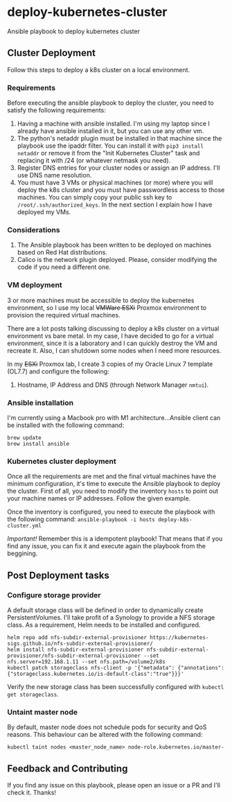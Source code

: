 # deploy-kubernetes-cluster
Ansible playbook to deploy kubernetes cluster

## Cluster Deployment
Follow this steps to deploy a k8s cluster on a local environment.

### Requirements
Before executing the ansible playbook to deploy the cluster, you need to satisfy the following requirements:
1. Having a machine with ansible installed. I'm using my laptop since I already have ansible installed in it, but you can use any other vm.
2. The python's netaddr plugin must be installed in that machine since the playbook use the ipaddr filter. You can install it with `pip3 install netaddr` or remove it from the "Init Kubernetes Cluster" task and replacing it with /24 (or whatever netmask you need).
3. Register DNS entries for your cluster nodes or assign an IP address. I'll use DNS name resolution.
4. You must have 3 VMs or physical machines (or more) where you will deploy the k8s cluster and you must have passwordless access to those machines. You can simply copy your public ssh key to `/root/.ssh/authorized_keys`. In the next section I explain how I have deployed my VMs.

### Considerations
1. The Ansible playbook has been written to be deployed on machines based on Red Hat distributions.
2. Calico is the network plugin deployed. Please, consider modifying the code if you need a different one.

### VM deployment
3 or more machines must be accessible to deploy the kubernetes environment, so I use my local ~~VMWare ESXi~~ Proxmox environment to provision the required virtual machines.

There are a lot posts talking discussing to deploy a k8s cluster on a virtual environment vs bare metal. In my case, I have decided to go for a virtual environment, since it is a laboratory and I can quickly destroy the VM and recreate it. Also, I can shutdown some nodes when I need more resources.

In my ~~ESXi~~ Proxmox lab, I create 3 copies of my Oracle Linux 7 template (OL7.7) and configure the following:
1. Hostname, IP Address and DNS (through Network Manager `nmtui`).

### Ansible installation
I'm currently using a Macbook pro with M1 architecture...Ansible client can be installed with the following command:

```
brew update
brew install ansible
```

### Kubernetes cluster deployment
Once all the requirements are met and the final virtual machines have the minimum configuration, it's time to execute the Ansible playbook to deploy the cluster.
First of all, you need to modify the inventory `hosts` to point out your machine names or IP addresses. Follow the given example.

Once the inventory is configured, you need to execute the playbook with the following command:
`ansible-playbook -i hosts deploy-k8s-cluster.yml`

*Important!* Remember this is a idempotent playbook! That means that if you find any issue, you can fix it and execute again the playbook from the beggining.

## Post Deployment tasks

### Configure storage provider
A default storage class will be defined in order to dynamically create PersistentVolumes. I'll take profit of a Synology to provide a NFS storage class.
As a requirement, Helm needs to be installed and configured.

```
helm repo add nfs-subdir-external-provisioner https://kubernetes-sigs.github.io/nfs-subdir-external-provisioner/
helm install nfs-subdir-external-provisioner nfs-subdir-external-provisioner/nfs-subdir-external-provisioner --set nfs.server=192.168.1.11 --set nfs.path=/volume2/k8s
kubectl patch storageclass nfs-client -p '{"metadata": {"annotations":{"storageclass.kubernetes.io/is-default-class":"true"}}}'
```

Verify the new storage class has been successfully configured with `kubectl get storageclass`.

### Untaint master node
By default, master node does not schedule pods for security and QoS reasons. This behaviour can be altered with the following command:
```
kubectl taint nodes <master_node_name> node-role.kubernetes.io/master-
```

## Feedback and Contributing
If you find any issue on this playbook, please open an issue or a PR and I'll check it. Thanks!
